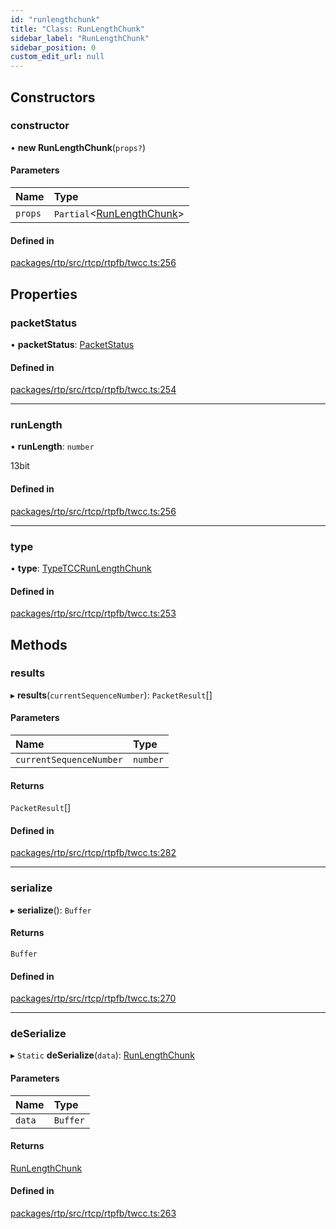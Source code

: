 ```yaml
---
id: "runlengthchunk"
title: "Class: RunLengthChunk"
sidebar_label: "RunLengthChunk"
sidebar_position: 0
custom_edit_url: null
---
```


## Constructors

### constructor

• **new RunLengthChunk**(`props?`)

#### Parameters

| Name | Type |
| :------ | :------ |
| `props` | `Partial`<[RunLengthChunk](runlengthchunk.md)\> |

#### Defined in

[packages/rtp/src/rtcp/rtpfb/twcc.ts:256](https://github.com/shinyoshiaki/werift-webrtc/blob/8a77e73/packages/rtp/src/rtcp/rtpfb/twcc.ts#L256)

## Properties

### packetStatus

• **packetStatus**: [PacketStatus](../enums/packetstatus.md)

#### Defined in

[packages/rtp/src/rtcp/rtpfb/twcc.ts:254](https://github.com/shinyoshiaki/werift-webrtc/blob/8a77e73/packages/rtp/src/rtcp/rtpfb/twcc.ts#L254)

___

### runLength

• **runLength**: `number`

13bit

#### Defined in

[packages/rtp/src/rtcp/rtpfb/twcc.ts:256](https://github.com/shinyoshiaki/werift-webrtc/blob/8a77e73/packages/rtp/src/rtcp/rtpfb/twcc.ts#L256)

___

### type

• **type**: [TypeTCCRunLengthChunk](../enums/packetchunk.md#typetccrunlengthchunk)

#### Defined in

[packages/rtp/src/rtcp/rtpfb/twcc.ts:253](https://github.com/shinyoshiaki/werift-webrtc/blob/8a77e73/packages/rtp/src/rtcp/rtpfb/twcc.ts#L253)

## Methods

### results

▸ **results**(`currentSequenceNumber`): `PacketResult`[]

#### Parameters

| Name | Type |
| :------ | :------ |
| `currentSequenceNumber` | `number` |

#### Returns

`PacketResult`[]

#### Defined in

[packages/rtp/src/rtcp/rtpfb/twcc.ts:282](https://github.com/shinyoshiaki/werift-webrtc/blob/8a77e73/packages/rtp/src/rtcp/rtpfb/twcc.ts#L282)

___

### serialize

▸ **serialize**(): `Buffer`

#### Returns

`Buffer`

#### Defined in

[packages/rtp/src/rtcp/rtpfb/twcc.ts:270](https://github.com/shinyoshiaki/werift-webrtc/blob/8a77e73/packages/rtp/src/rtcp/rtpfb/twcc.ts#L270)

___

### deSerialize

▸ `Static` **deSerialize**(`data`): [RunLengthChunk](runlengthchunk.md)

#### Parameters

| Name | Type |
| :------ | :------ |
| `data` | `Buffer` |

#### Returns

[RunLengthChunk](runlengthchunk.md)

#### Defined in

[packages/rtp/src/rtcp/rtpfb/twcc.ts:263](https://github.com/shinyoshiaki/werift-webrtc/blob/8a77e73/packages/rtp/src/rtcp/rtpfb/twcc.ts#L263)
